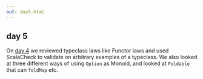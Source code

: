 ```yaml
---
out: day5.html
---
```


  [day4]: http://eed3si9n.com/learning-scalaz-day4

day 5
-----

On [day 4][day4] we reviewed typeclass laws like Functor laws and used ScalaCheck to validate on arbitrary examples of a typeclass. We also looked at three different ways of using `Option` as Monoid, and looked at `Foldable` that can `foldMap` etc.
